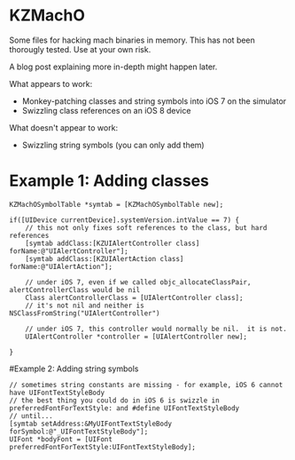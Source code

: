 # KZMachO
Some files for hacking mach binaries in memory.  This has not been thorougly tested.  Use at your own risk.

A blog post explaining more in-depth might happen later.

What appears to work:
* Monkey-patching classes and string symbols into iOS 7 on the simulator
* Swizzling class references on an iOS 8 device

What doesn't appear to work:
* Swizzling string symbols (you can only add them)


# Example 1: Adding classes
```
KZMachOSymbolTable *symtab = [KZMachOSymbolTable new];

if([UIDevice currentDevice].systemVersion.intValue == 7) {
    // this not only fixes soft references to the class, but hard references
    [symtab addClass:[KZUIAlertController class] forName:@"UIAlertController"];
    [symtab addClass:[KZUIAlertAction class] forName:@"UIAlertAction"];

    // under iOS 7, even if we called objc_allocateClassPair, alertControllerClass would be nil
    Class alertControllerClass = [UIAlertController class];
    // it's not nil and neither is NSClassFromString("UIAlertController")

    // under iOS 7, this controller would normally be nil.  it is not.
    UIAlertController *controller = [UIAlertController new];

}
```

#Example 2: Adding string symbols
```
// sometimes string constants are missing - for example, iOS 6 cannot have UIFontTextStyleBody
// the best thing you could do in iOS 6 is swizzle in preferredFontForTextStyle: and #define UIFontTextStyleBody
// until...
[symtab setAddress:&MyUIFontTextStyleBody forSymbol:@"_UIFontTextStyleBody"];
UIFont *bodyFont = [UIFont preferredFontForTextStyle:UIFontTextStyleBody];
```
